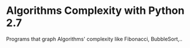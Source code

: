 Algorithms Complexity with Python 2.7
=======================

Programs that graph Algorithms' complexity like Fibonacci, BubbleSort,..
